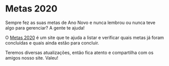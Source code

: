 # Metas 2020

Sempre fez as suas metas de Ano Novo e nunca lembrou ou nunca teve algo para gerenciar? A gente te ajuda!

O [Metas 2020](https://metas2020.netlify.com) é um site que te ajuda a listar e verificar quais metas já foram concluídas e quais ainda estão para concluir.

Teremos diversas atualizações, então fica atento e compartilha com os amigos nosso site. Valeu!
